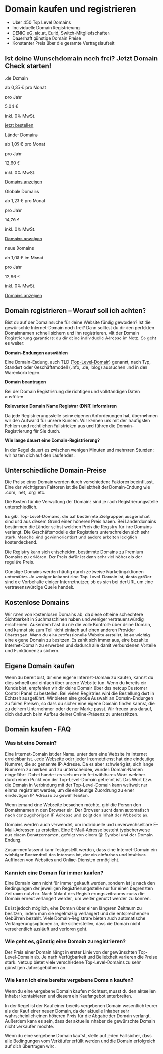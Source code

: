 Domain kaufen und registrieren
==========

* Über 450 Top Level Domains
* Individuelle Domain Registrierung
* DENIC eG, nic.at, Eurid, Switch-Mitgliedschaften
* Dauerhaft günstige Domain Preise
* Konstanter Preis über die gesamte Vertragslaufzeit

Ist deine Wunschdomain noch frei? Jetzt Domain Check starten!
----------

.de Domain

ab 0,35 € pro Monat

pro Jahr

5,04 €

inkl. 0% MwSt.

[jetzt bestellen](https://www.netcup.com/de/domain/zusaetzliche-domain-de)

Länder Domains

ab 1,05 € pro Monat

pro Jahr

12,60 €

inkl. 0% MwSt.

[Domains anzeigen](https://www.netcup.com/de/domain/zusaetzliche-domain-at)

Globale Domains

ab 1,23 € pro Monat

pro Jahr

14,76 €

inkl. 0% MwSt.

[Domains anzeigen](https://www.netcup.com/de/domain/zusaetzliche-domain-com)

neue Domains

ab 1,08 € im Monat

pro Jahr

12,96 €

inkl. 0% MwSt.

[Domains anzeigen](https://www.netcup.com/de/domains/domain-endungen)

Domain registrieren – Worauf soll ich achten?
----------

Bist du auf der Domainsuche für deine Website fündig geworden? Ist die gewünschte Internet-Domain noch frei? Dann solltest du dir den perfekten Domainnamen schnell sichern und ihn registrieren. Mit der Domain Registrierung garantierst du dir deine individuelle Adresse im Netz. So geht es weiter:

**Domain-Endungen auswählen**

Eine Domain-Endung, auch TLD ([Top-Level-Domain](https://www.netcup.com/de/domains/domain-endungen)) genannt, nach Typ, Standort oder Geschäftsmodell (.info, .de, .blog) aussuchen und in den Warenkorb legen.

**Domain beantragen**

Bei der Domain Registrierung die richtigen und vollständigen Daten ausfüllen.

**Relevanten Domain Name Registrar (DNR) informieren**

Da jede Registrierungsstelle seine eigenen Anforderungen hat, übernehmen wir den Aufwand für unsere Kunden. Wir kennen uns mit den häufigsten Fehlern und rechtlichen Fallstricken aus und führen die Domain-Registrierung für Sie durch.

**Wie lange dauert eine Domain-Registrierung?**

In der Regel dauert es zwischen wenigen Minuten und mehreren Stunden: wir halten dich auf den Laufenden.

Unterschiedliche Domain-Preise
----------

Die Preise einer Domain werden durch verschiedene Faktoren beeinflusst. Eine der wichtigsten Faktoren ist die Beliebtheit der Domain-Endung wie .com, .net, .org, etc.

Die Kosten für die Verwaltung der Domains sind je nach Registrierungsstelle unterschiedlich.

Es gibt Top-Level-Domains, die auf bestimmte Zielgruppen ausgerichtet sind und aus diesem Grund einen höheren Preis haben. Bei Länderdomains bestimmen die Länder selbst welchen Preis die Registry für ihre Domains verlangt. Die Geschäftsmodelle der Registriers unterschreiden sich sehr stark. Manche sind gewinnorientiert und andere arbeiten lediglich kostendeckend.

Die Registry kann sich entscheiden, bestimmte Domains zu Premium Domains zu erklären. Der Preis dafür ist dann sehr viel höher als der reguläre Preis.

Günstige Domains werden häufig durch zeitweise Marketingaktionen unterstützt. Je weniger bekannt eine Top-Level-Domain ist, desto größer sind die Vorbehalte einiger Internetnutzer, ob es sich bei der URL um eine vertrauenswürdige Quelle handelt.

Kostenlose Domains
----------

Wir raten von kostenlosen Domains ab, da diese oft eine schlechtere Sichtbarkeit in Suchmaschinen haben und weniger vertrauenswürdig erscheinen. Außerdem hast du nie die volle Kontrolle über deine Domain, und kannst sie zum Teil nicht einfach auf einen anderen Provider übertragen. Wenn du eine professionelle Website erstellst, ist es wichtig eine eigene Domain zu besitzen. Es zahlt sich immer aus, eine bezahlte Internet-Domain zu erwerben und dadurch alle damit verbundenen Vorteile und Funktionen zu sichern.

Eigene Domain kaufen
----------

Wenn du bereit bist, dir eine eigene Internet-Domain zu kaufen, kannst du dies schnell und einfach über unsere Website tun. Wenn du bereits ein Kunde bist, empfehlen wir dir deine Domain über das netcup Customer Control Panel zu bestellen. Bei vielen Registries wird die Bestellung dort in Echtzeit ausgeführt. Wir bieten eine große Auswahl an Domain-Endungen zu fairen Preisen, so dass du sicher eine eigene Domain finden kannst, die zu deinem Unternehmen oder deiner Marke passt. Wir freuen uns darauf, dich dadurch beim Aufbau deiner Online-Präsenz zu unterstützen.

Domain kaufen - FAQ
----------

### Was ist eine Domain? ###

Eine Internet-Domain ist der Name, unter dem eine Website im Internet erreichbar ist. Jede Webseite oder jeder Internetdienst hat eine eindeutige Nummer, die so genannte IP-Adresse. Da es aber schwierig ist, sich lange Nummern zu merken und zu unterscheiden, wurden Domain-Namen eingeführt. Dabei handelt es sich um ein frei wählbares Wort, welches durch einen Punkt von der Top-Level-Domain getrennt ist. Das Wort bzw. die Domain in Verbindung mit der Top-Level-Domain kann weltweit nur einmal registriert werden, um die eindeutige Zuordnung zu einer eindeutigen IP-Adresse zu gewährleisten.

Wenn jemand eine Webseite besuchen möchte, gibt die Person den Domainnamen in den Browser ein. Der Browser sucht dann automatisch nach der zugehörigen IP-Adresse und zeigt den Inhalt der Webseite an.

Domains werden auch verwendet, um individuelle und unverwechselbare E-Mail-Adressen zu erstellen. Eine E-Mail-Adresse besteht typischerweise aus einem Benutzernamen, gefolgt von einem @-Symbol und der Domain-Endung.

Zusammenfassend kann festgestellt werden, dass eine Internet-Domain ein wichtiger Bestandteil des Internets ist, der ein einfaches und intuitives Auffinden von Websites und Online-Diensten ermöglicht.

### Kann ich eine Domain für immer kaufen? ###

Eine Domain kann nicht für immer gekauft werden, sondern ist je nach den Bedingungen der jeweiligen Registrierungsstelle nur für einen begrenzten Zeitraum nutzbar. Nach Ablauf des Registrierungszeitraums muss die Domain erneut verlängert werden, um weiter genutzt werden zu können.

Es ist jedoch möglich, eine Domain über einen längeren Zeitraum zu besitzen, indem man sie regelmäßig verlängert und die entsprechenden Gebühren bezahlt. Viele Domain-Registrare bieten auch automatische Verlängerungsoptionen an, die sicherstellen, dass die Domain nicht versehentlich ausläuft und verloren geht.

### Wie geht es, günstig eine Domain zu registrieren? ###

Der Preis einer Domain hängt in erster Linie von der gewünschten Top-Level-Domain ab. Je nach Verfügbarkeit und Beliebtheit variieren die Preise stark. Netcup bietet viele verschiedene Top-Level-Domains zu sehr günstigen Jahresgebühren an.

### Wie kann ich eine bereits vergebene Domain kaufen? ###

Wenn du eine vergebene Domain kaufen möchtest, musst du den aktuellen Inhaber kontaktieren und diesem ein Kaufangebot unterbreiten.

In der Regel ist der Kauf einer bereits vergebenen Domain wesentlich teurer als der Kauf einer neuen Domain, da der aktuelle Inhaber sehr wahrscheinlich einen höheren Preis für die Abgabe der Domain verlangt. Außerdem kann es sein, dass der aktuelle Inhaber die gewünschte Domain nicht verkaufen möchte.

Wenn du eine vergebene Domain kaufst, stelle auf jeden Fall sicher, dass alle Bedingungen vom Verkäufer erfüllt werden und die Domain erfolgreich auf dich übertragen wird.
